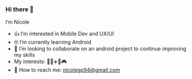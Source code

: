 ### Hi there 👋
I’m Nicole
* 👍 I’m interested in Mobile Dev and UX/UI
* 🤓 I’m currently learning Android
* :mag_right: I’m looking to collaborate on an android project to continue improving my skills
* My interests: 🏋️‍♂️✈️🎨🎮
* 📧 How to reach me: nicolegp94@gmail.com

